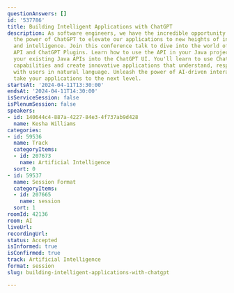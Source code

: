 ```yaml
---
questionAnswers: []
id: '537786'
title: Building Intelligent Applications with ChatGPT
description: As software engineers, we have the incredible opportunity to harness
  the power of ChatGPT to elevate our applications to new heights of interactivity
  and intelligence. Join this conference talk to dive into the world of the ChatGPT/OpenAI
  API and ChatGPT Plugins. Learn how to use the API in your Java projects and integrate
  your existing Java APIs into the ChatGPT UI. You'll learn to use ChatGPT's conversational
  capabilities and create innovative applications that understand, respond, and engage
  with users in natural language. Unleash the power of AI-driven interactions and
  take your applications to the next level.
startsAt: '2024-04-11T13:30:00'
endsAt: '2024-04-11T14:30:00'
isServiceSession: false
isPlenumSession: false
speakers:
- id: 140644c4-887a-4227-84e3-4f737ab9d428
  name: Kesha Williams
categories:
- id: 59536
  name: Track
  categoryItems:
  - id: 207673
    name: Artificial Intelligence
  sort: 0
- id: 59537
  name: Session Format
  categoryItems:
  - id: 207665
    name: session
  sort: 1
roomId: 42136
room: AI
liveUrl: 
recordingUrl: 
status: Accepted
isInformed: true
isConfirmed: true
track: Artificial Intelligence
format: session
slug: building-intelligent-applications-with-chatgpt

---
```


